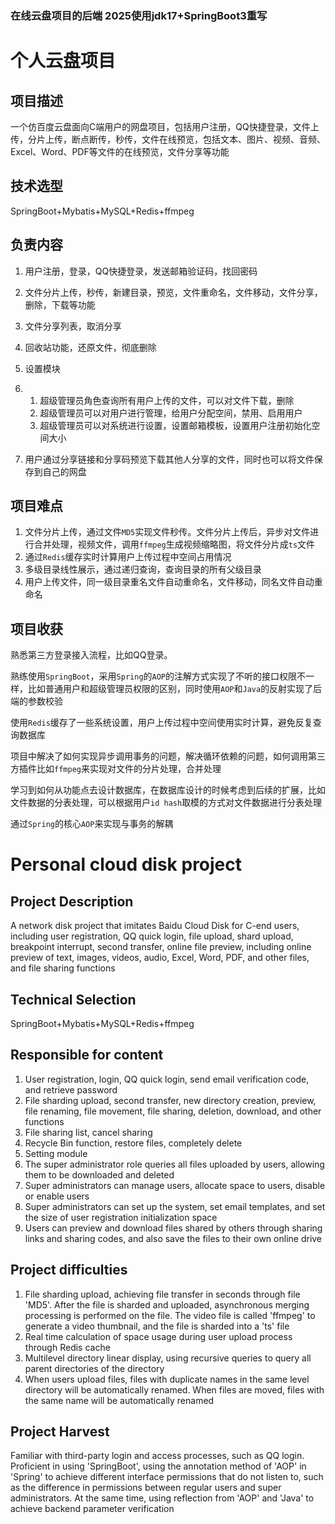 ### 在线云盘项目的后端 2025使用jdk17+SpringBoot3重写

# 个人云盘项目

## 项目描述

一个仿百度云盘面向C端用户的网盘项目，包括用户注册，QQ快捷登录，文件上传，分片上传，断点断传，秒传，文件在线预览，包括文本、图片、视频、音频、Excel、Word、PDF等文件的在线预览，文件分享等功能

## 技术选型

SpringBoot+Mybatis+MySQL+Redis+ffmpeg

## 负责内容

1. 用户注册，登录，QQ快捷登录，发送邮箱验证码，找回密码
2. 文件分片上传，秒传，新建目录，预览，文件重命名，文件移动，文件分享，删除，下载等功能
3. 文件分享列表，取消分享
4. 回收站功能，还原文件，彻底删除
5. 设置模块

1. 1. 超级管理员角色查询所有用户上传的文件，可以对文件下载，删除
   2. 超级管理员可以对用户进行管理，给用户分配空间，禁用、启用用户
   3. 超级管理员可以对系统进行设置，设置邮箱模板，设置用户注册初始化空间大小

1. 用户通过分享链接和分享码预览下载其他人分享的文件，同时也可以将文件保存到自己的网盘

## 项目难点

1. 文件分片上传，通过文件`MD5`实现文件秒传。文件分片上传后，异步对文件进行合并处理，视频文件，调用`ffmpeg`生成视频缩略图，将文件分片成`ts`文件
2. 通过`Redis`缓存实时计算用户上传过程中空间占用情况
3. 多级目录线性展示，通过递归查询，查询目录的所有父级目录
4. 用户上传文件，同一级目录重名文件自动重命名，文件移动，同名文件自动重命名

## 项目收获

熟悉第三方登录接入流程，比如QQ登录。

熟练使用`SpringBoot`，采用`Spring`的`AOP`的注解方式实现了不听的接口权限不一样，比如普通用户和超级管理员权限的区别，同时使用`AOP`和`Java`的反射实现了后端的参数校验

使用`Redis`缓存了一些系统设置，用户上传过程中空间使用实时计算，避免反复查询数据库

项目中解决了如何实现异步调用事务的问题，解决循环依赖的问题，如何调用第三方插件比如`ffmpeg`来实现对文件的分片处理，合并处理

学习到如何从功能点去设计数据库，在数据库设计的时候考虑到后续的扩展，比如文件数据的分表处理，可以根据用户`id hash`取模的方式对文件数据进行分表处理

通过`Spring`的核心`AOP`来实现与事务的解耦

# Personal cloud disk project

## Project Description

A network disk project that imitates Baidu Cloud Disk for C-end users, including user registration, QQ quick login, file upload, shard upload, breakpoint interrupt, second transfer, online file preview, including online preview of text, images, videos, audio, Excel, Word, PDF, and other files, and file sharing functions

## Technical Selection

SpringBoot+Mybatis+MySQL+Redis+ffmpeg

## Responsible for content

1. User registration, login, QQ quick login, send email verification code, and retrieve password
2. File sharding upload, second transfer, new directory creation, preview, file renaming, file movement, file sharing, deletion, download, and other functions
3. File sharing list, cancel sharing
4. Recycle Bin function, restore files, completely delete
5. Setting module
6. The super administrator role queries all files uploaded by users, allowing them to be downloaded and deleted
7. Super administrators can manage users, allocate space to users, disable or enable users
8. Super administrators can set up the system, set email templates, and set the size of user registration initialization space
9. Users can preview and download files shared by others through sharing links and sharing codes, and also save the files to their own online drive

## Project difficulties

1. File sharding upload, achieving file transfer in seconds through file 'MD5'. After the file is sharded and uploaded, asynchronous merging processing is performed on the file. The video file is called 'ffmpeg' to generate a video thumbnail, and the file is sharded into a 'ts' file
2. Real time calculation of space usage during user upload process through Redis cache
3. Multilevel directory linear display, using recursive queries to query all parent directories of the directory
4. When users upload files, files with duplicate names in the same level directory will be automatically renamed. When files are moved, files with the same name will be automatically renamed

## Project Harvest

Familiar with third-party login and access processes, such as QQ login. Proficient in using 'SpringBoot', using the annotation method of 'AOP' in 'Spring' to achieve different interface permissions that do not listen to, such as the difference in permissions between regular users and super administrators. At the same time, using reflection from 'AOP' and 'Java' to achieve backend parameter verification
